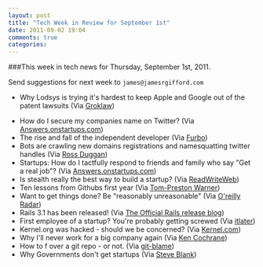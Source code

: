 ```yaml
---
layout: post
title: "Tech Week in Review for September 1st"
date: 2011-09-02 19:04
comments: true
categories: 
---
```


###This week in tech news for Thursday, September 1st, 2011.

Send suggestions for next week to `james@jamesrgifford.com`


- Why Lodsys is trying it's hardest to keep Apple and Google out of the patent lawsuits (Via [Groklaw](http://www.groklaw.net/article.php?story=20110828073533134))
<!--more-->
- How do I secure my companies name on Twitter?  (Via [Answers.onstartups.com](http://answers.onstartups.com/questions/29352/securing-your-companys-name-on-twitter))
- The rise and fall of the independent developer  (Via [Furbo](http://furbo.org/2011/07/13/the-rise-and-fall-of-the-independent-developer/))
- Bots are crawling new domains registrations and namesquatting twitter handles (Via [Ross Duggan](http://rossduggan.ie/blog/technology/bots-are-crawling-new-domain-registrations-and-namesquatting-twitter-handles/))
- Startups: How do I tactfully respond to friends and family who say "Get a real job"? (Via [Answers.onstartups.com](http://answers.onstartups.com/questions/29229/how-to-tactfully-respond-to-friends-and-relatives-who-say-get-a-real-job))
- Is stealth really the best way to build a startup? (Via [ReadWriteWeb](http://www.readwriteweb.com/start/2011/03/is-stealth-the-best-way-to-bui.php))
- Ten lessons from Githubs first year (Via [Tom-Preston Warner](http://tom.preston-werner.com/2011/03/29/ten-lessons-from-githubs-first-year.html))
- Want to get things done? Be "reasonably unreasonable" (Via [O'reilly Radar](http://radar.oreilly.com/2011/07/turing-uk-apology.html)) 
- Rails 3.1 has been released! (Via [The Official Rails release blog](http://weblog.rubyonrails.org/2011/8/31/rails-3-1-0-has-been-released))
- First employee of a startup? You're probably getting screwed (Via [itlater](http://blog.itlater.com/first-employee-of-startup-you-are-probably-getting-screwed/))
- Kernel.org was hacked - should we be concerned? (Via [Kernel.com](http://www.linux.com/news/featured-blogs/171-jonathan-corbet/491001-the-cracking-of-kernelorg))
- Why I'll never work for a big company again (Via [Ken Cochrane](http://kencochrane.net/blog/2011/08/ill-never-work-for-a-big-company-again/))
- How to f over a git repo - or not. (Via [git-blame](http://git-blame.blogspot.com/2011/08/how-to-inject-malicious-commit-to-git.htm))
- Why Governments don't get startups (Via [Steve Blank](http://steveblank.com/2011/09/01/why-governments-don%E2%80%99t-get-startups/))
